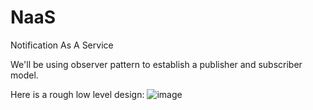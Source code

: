 # NaaS
Notification As A Service

We'll be using observer pattern to establish a publisher and subscriber model.

Here is a rough low level design:
![image](https://github.com/nigamishan/NaaS/assets/63084385/4d497028-8a31-43f8-883a-9b4ad76b530f)


